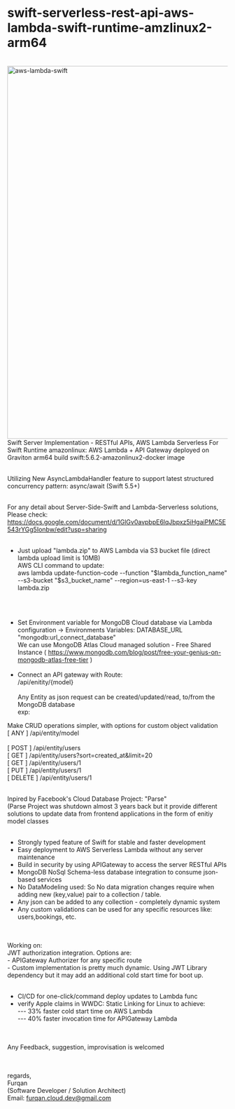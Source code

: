 # swift-serverless-rest-api-aws-lambda-swift-runtime-amzlinux2-arm64
</BR>
<img width="850" alt="aws-lambda-swift " src="https://user-images.githubusercontent.com/102517671/180840050-becf4230-6b32-4be3-ae84-d8b88c1887c8.png">

</BR>
Swift Server Implementation - RESTful APIs, AWS Lambda Serverless For Swift Runtime amazonlinux: AWS Lambda + API Gateway deployed on Graviton arm64 build swift:5.6.2-amazonlinux2-docker image </BR></BR>

Utilizing New AsyncLambdaHandler feature to support latest structured concurrency pattern: async/await  (Swift 5.5+) 
</BR></BR>

For any detail about Server-Side-Swift and Lambda-Serverless solutions, Please check: https://docs.google.com/document/d/1GlGv0avpbpE6lqJbpxz5iHgaiPMC5E543rYGg5Ionbw/edit?usp=sharing </BR></BR>
- Just upload "lambda.zip" to AWS Lambda via S3 bucket file (direct lambda upload limit is 10MB) </BR>
AWS CLI command to update: </BR>
aws lambda update-function-code --function "$lambda_function_name" --s3-bucket "$s3_bucket_name" --region=us-east-1 --s3-key lambda.zip   

</BR></BR>
- Set Environment variable for MongoDB Cloud database via Lambda configuration -> Environments Variables: DATABASE_URL "mongodb:url_connect_database" </BR>
We can use MongoDB Atlas Cloud managed solution - Free Shared Instance ( https://www.mongodb.com/blog/post/free-your-genius-on-mongodb-atlas-free-tier )
</BR></BR>
- Connect an API gateway with Route: </BR>
/api/enitity/{model} </BR></BR>
Any Entity as json request can be created/updated/read,  to/from the MongoDB database </BR>
exp: </BR>

Make CRUD operations simpler, with options for custom object validation</BR>
[ ANY ]  /api/entity/model
</BR></BR>
[ POST ]  /api/entity/users </BR>
[ GET ] /api/entity/users?sort=created_at&limit=20 </BR>
[ GET ] /api/entity/users/1 </BR>
[ PUT ] /api/entity/users/1 </BR>
[ DELETE ] /api/entity/users/1 </BR>

</BR> 
Inpired by Facebook's Cloud Database Project: "Parse" </BR>
(Parse Project was shutdown almost 3 years back but it provide different solutions to update data from frontend applications in the form of enitiy model classes </BR></BR>

- Strongly typed feature of Swift for stable and faster development </BR>
- Easy deployment to AWS Serverless Lambda without any server maintenance </BR>
- Build in security by using APIGateway to access the server RESTful APIs </BR>
- MongoDB NoSql Schema-less database integration to consume json-based services </BR>
- No DataModeling used: So No data migration changes require when adding new (key,value) pair to a collection / table. </BR>
- Any json can be added to any collection - completely dynamic system </BR>
- Any custom validations can be used for any specific resources like: users,bookings,  etc. </BR></BR>


</BR>
Working on:
</BR>
JWT authorization integration. Options are: </BR>
- APIGateway Authorizer for any specific route</BR>
- Custom implementation is pretty much dynamic. Using JWT Library dependency but it may add an additional cold start time for boot up. </BR></BR>

- CI/CD for one-click/command deploy updates to Lambda func </BR>
- verify Apple claims in WWDC: Static Linking for Linux to achieve: </BR>
--- 33% faster cold start time on AWS Lambda </BR>
--- 40% faster invocation time for APIGateway Lambda</BR></BR>



</BR>Any Feedback, suggestion, improvisation is welcomed</BR>

</BR></BR>
regards, </BR>
Furqan </BR>
(Software Developer / Solution Architect) </BR>
Email: furqan.cloud.dev@gmail.com </BR></BR>


